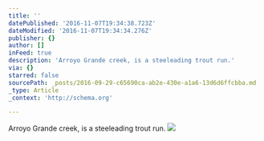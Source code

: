 ```yaml
---
title: ''
datePublished: '2016-11-07T19:34:38.723Z'
dateModified: '2016-11-07T19:34:34.276Z'
publisher: {}
author: []
inFeed: true
description: 'Arroyo Grande creek, is a steeleading trout run.'
via: {}
starred: false
sourcePath: _posts/2016-09-29-c65690ca-ab2e-430e-a1a6-13d6d6ffcbba.md
_type: Article
_context: 'http://schema.org'

---
```

Arroyo Grande creek, is a steeleading trout run.
![](https://the-grid-user-content.s3-us-west-2.amazonaws.com/f67368a0-5b42-4501-8848-05c9ee29fed7.jpg)